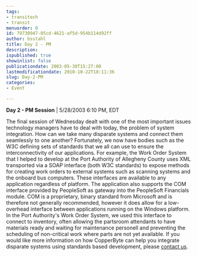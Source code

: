```yaml
---
tags:
- transitech
- transit
menuorder: 0
id: 79730947-05cd-4621-af5d-954b114d92ff
author: bsstahl
title: Day 2 - PM
description: 
ispublished: true
showinlist: false
publicationdate: 2003-05-30T15:27:00
lastmodificationdate: 2010-10-22T18:11:36
slug: Day-2-PM
categories:
- Event

---
```


**Day 2 - PM Session** | 5/28/2003 6:10 PM, EDT

The final session of Wednesday dealt with one of the most important issues technology managers have to deal with today, the problem of system integration. How can we take many disparate systems and connect them seamlessly to one another? Fortunately, we now have bodies such as the W3C defining sets of standards that we all can use to ensure the interconnectivity of our applications. For example, the Work Order System that I helped to develop at the Port Authority of Allegheny County uses XML transported via a SOAP interface (both W3C standards) to expose methods for creating work orders to external systems such as scanning systems and the onboard bus computers. These interfaces are available to any application regardless of platform. The application also supports the COM interface provided by PeopleSoft as gateway into the PeopleSoft Financials module. COM is a proprietary, binary standard from Microsoft and is therefore not generally recommended, however it does allow for a low-overhead interface between applications running on the Windows platform. In the Port Authority's Work Order System, we used this interface to connect to inventory, often allowing the partsroom attendants to have materials ready and waiting for maintenance personell and preventing the scheduling of non-critical work where parts are not yet available. If you would like more information on how CopperByte can help you integrate disparate systems using standards based development, please [contact us](http://www.copperbyte.com/contact.aspx).

